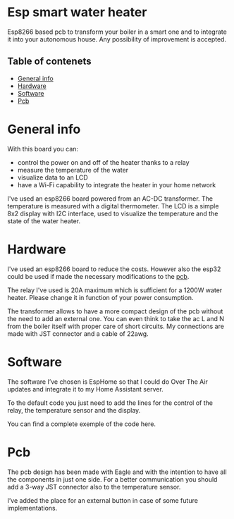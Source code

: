 # Esp smart water heater
Esp8266 based pcb to transform your boiler in a smart one and to integrate it into your autonomous house. 
Any possibility of improvement is accepted. 

## Table of contenets
* [General info](#general-info)
* [Hardware](#hardware)
* [Software](#software)
* [Pcb](#pcb)

# General info
With this board you can: 
  - control the power on and off of the heater thanks to a relay 
  - measure the temperature of the water 
  - visualize data to an LCD 
  - have a Wi-Fi capability to integrate the heater in your home network 

I've used an esp8266 board powered from an AC-DC transformer. The temperature is measured with a digital thermometer. The LCD is a simple 8x2 display with I2C interface, used to visualize the temperature and the state of the water heater.

# Hardware
I've used an esp8266 board to reduce the costs. However also the esp32 could be used if made the necessary modifications to the [pcb](#pcb).

The relay I've used is 20A maximum which is sufficient for a 1200W water heater. Please change it in function of your power consumption. 

The transformer allows to have a more compact design of the pcb without the need to add an external one. You can even think to take the ac L and N from the boiler itself with proper care of short circuits. My connections are made with JST connector and a cable of 22awg. 

# Software
The software I’ve chosen is EspHome so that I could do Over The Air updates and integrate it to my Home Assistant server.

To the default code you just need to add the lines for the control of the relay, the temperature sensor and the display. 

You can find a complete exemple of the code here. 

# Pcb
The pcb design has been made with Eagle and with the intention to have all the components in just one side. For a better communication you should add a 3-way JST connector also to the temperature sensor. 

I’ve added the place for an external button in case of some future implementations. 
